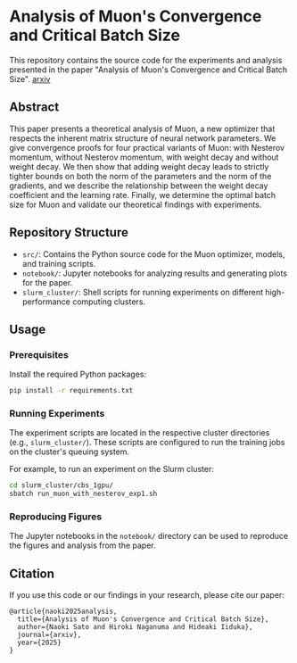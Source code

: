 # Analysis of Muon's Convergence and Critical Batch Size

This repository contains the source code for the experiments and analysis presented in the paper "Analysis of Muon's Convergence and Critical Batch Size". [arxiv](https://arxiv.org/abs/2507.01598)

## Abstract

This paper presents a theoretical analysis of Muon, a new optimizer that respects the inherent matrix structure of neural network parameters. We give convergence proofs for four practical variants of Muon: with Nesterov momentum, without Nesterov momentum, with weight decay and without weight decay. We then show that adding weight decay leads to strictly tighter bounds on both the norm of the parameters and the norm of the gradients, and we describe the relationship between the weight decay coefficient and the learning rate. Finally, we determine the optimal batch size for Muon and validate our theoretical findings with experiments.

## Repository Structure

- `src/`: Contains the Python source code for the Muon optimizer, models, and training scripts.
- `notebook/`: Jupyter notebooks for analyzing results and generating plots for the paper.
- `slurm_cluster/`: Shell scripts for running experiments on different high-performance computing clusters.

## Usage

### Prerequisites
Install the required Python packages:
```bash
pip install -r requirements.txt
```

### Running Experiments
The experiment scripts are located in the respective cluster directories (e.g., `slurm_cluster/`). These scripts are configured to run the training jobs on the cluster's queuing system.

For example, to run an experiment on the Slurm cluster:
```bash
cd slurm_cluster/cbs_1gpu/
sbatch run_muon_with_nesterov_exp1.sh
```

### Reproducing Figures
The Jupyter notebooks in the `notebook/` directory can be used to reproduce the figures and analysis from the paper.

## Citation
If you use this code or our findings in your research, please cite our paper:

```
@article{naoki2025analysis,
  title={Analysis of Muon's Convergence and Critical Batch Size},
  author={Naoki Sato and Hiroki Naganuma and Hideaki Iiduka},
  journal={arxiv},
  year={2025}
}
```
